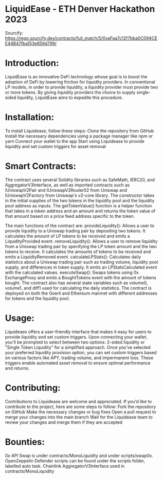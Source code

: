 # LiquidEase - ETH Denver Hackathon 2023

Sourcify: https://repo.sourcify.dev/contracts/full_match/5/0xaFaa7c12f7bba0C094CEE44B47fba153e859d799/

# Introduction:
LiquidEase is an innovative DeFi technology whose goal is to boost the adoption of DeFi by lowering friction for liquidity providers. In conventional LP models, in order to provide liquidity, a liquidity provider must provide two or more tokens. By giving liquidity providers the choice to supply single-sided liquidity, LiquidEase aims to expedite this procedure.


# Installation:
To install Liquidease, follow these steps:
Clone the repository from GitHub
Install the necessary dependencies using a package manager like npm or yarn
Connect your wallet to the app
Start using Liquidease to provide liquidity and set custom triggers for asset removal

# Smart Contracts:
The contract uses several Solidity libraries such as SafeMath, IERC20, and AggregatorV3Interface, as well as imported contracts such as IUniswapV2Pair and IUniswapV2Router02 from Uniswap and IUniswapV2Factory from Uniswap's v2-core library.
The constructor takes in the initial supplies of the two tokens in the liquidity pool and the liquidity pool address as inputs.
The getTokenValue() function is a helper function that takes in a token address and an amount and returns the token value of that amount based on a price feed address specific to the token.

The main functions of the contract are:
provideLiquidity(): Allows a user to provide liquidity to a Uniswap trading pair by depositing two tokens. It calculates the amount of LP tokens to be received and emits a LiquidityProvided event.
removeLiquidity(): Allows a user to remove liquidity from a Uniswap trading pair by specifying the LP token amount and the two tokens to receive. It calculates the amounts of tokens to be received and emits a LiquidtyRemoved event.
calculateLPStats(): Calculates daily statistics about a Uniswap trading pair such as trading volume, liquidity pool supply, and differences in token supply. It emits an LPStatsCalculated event with the calculated values.
executeSwap(): Swaps tokens using 0x ExchangeProxy and emits a BoughtTokens event with the amount of tokens bought.
The contract also has several state variables such as volume0, volume1, and diff1 used for calculating the daily statistics. The contract is deployed on both the Goerli and Ethereum mainnet with different addresses for tokens and the liquidity pool.


# Usage:
Liquidease offers a user-friendly interface that makes it easy for users to provide liquidity and set custom triggers. Upon connecting your wallet, you'll be prompted to select between two options: 2-sided liquidity or "Single Token Liquidity" for a simplified approach.
Once you've selected your preferred liquidity provision option, you can set custom triggers based on various factors like APY, trading volume, and impermanent loss. These triggers enable automated asset removal to ensure optimal performance and returns.

# Contributing:
Contributions to Liquidease are welcome and appreciated. If you'd like to contribute to the project, here are some steps to follow:
Fork the repository on GitHub
Make the necessary changes or bug fixes
Open a pull request to merge your changes into the main branch
Wait for the Liquidease team to review your changes and merge them if they are accepted

# Bounties:
0x API Swap is under contracts/MonoLiquidity and under scripts/swap0x.
OpenZeppelin Defender scripts can be found under the scripts folder, labelled auto task.
Chainlink AggregatorV3Interface used in contracts/MonoLiquidity








